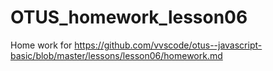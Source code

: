 # OTUS_homework_lesson06
Home work for https://github.com/vvscode/otus--javascript-basic/blob/master/lessons/lesson06/homework.md
